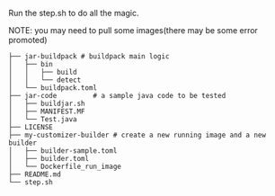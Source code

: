 Run the step.sh to do all the magic.



NOTE: you may need to pull some images(there may be some error promoted)


```
├── jar-buildpack # buildpack main logic
│   ├── bin
│   │   ├── build
│   │   └── detect
│   └── buildpack.toml
├── jar-code         # a sample java code to be tested
│   ├── buildjar.sh
│   ├── MANIFEST.MF
│   └── Test.java
├── LICENSE
├── my-customizer-builder # create a new running image and a new builder
│   ├── builder-sample.toml
│   ├── builder.toml
│   └── Dockerfile_run_image
├── README.md
└── step.sh
```
